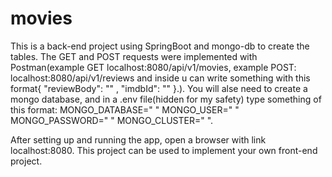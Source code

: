 # movies
This is a back-end project using SpringBoot and mongo-db to create the tables. The GET and POST requests were implemented with Postman(example GET localhost:8080/api/v1/movies, example POST: localhost:8080/api/v1/reviews and inside u can write something with this format{
    "reviewBody": "" , 
    "imdbId": ""
}.).
You will alse need to create a mongo database, and in a .env file(hidden for my safety) type something of this format: 
MONGO_DATABASE=" "
MONGO_USER=" "
MONGO_PASSWORD=" "
MONGO_CLUSTER=" ".

After setting up and running the app, open a browser with link localhost:8080. This project can be used to implement your own front-end project.

